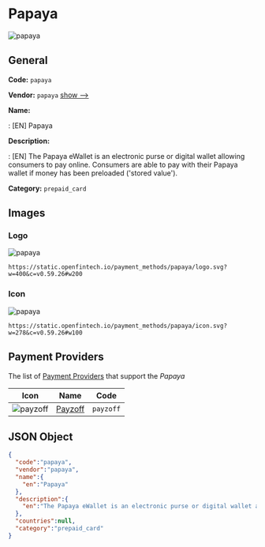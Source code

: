 
# Papaya 
![papaya](https://static.openfintech.io/payment_methods/papaya/logo.svg?w=400&c=v0.59.26#w200)  

## General 
**Code:** `papaya` 
 
**Vendor:** `papaya` [show -->](/vendors/papaya/) 
 
**Name:** 
 
:	[EN] Papaya 
 
**Description:** 
 
: [EN] The Papaya eWallet is an electronic purse or digital wallet allowing consumers to pay online. Consumers are able to pay with their Papaya wallet if money has been preloaded ('stored value'). 
 
**Category:** `prepaid_card` 
 

## Images 

### Logo 
![papaya](https://static.openfintech.io/payment_methods/papaya/logo.svg?w=400&c=v0.59.26#w200)  

```
https://static.openfintech.io/payment_methods/papaya/logo.svg?w=400&c=v0.59.26#w200
```  

### Icon 
![papaya](https://static.openfintech.io/payment_methods/papaya/icon.svg?w=278&c=v0.59.26#w100)  

```
https://static.openfintech.io/payment_methods/papaya/icon.svg?w=278&c=v0.59.26#w100
```  

## Payment Providers 
 
The list of [Payment Providers](/payment-providers/) that support the _Papaya_ 

|Icon|Name|Code| 
|:---:|:---:|:---:| 
|![payzoff](https://static.openfintech.io/payment_providers/payzoff/icon.svg?w=278&c=v0.59.26#w100) |[Payzoff](/payment-providers/payzoff/)|`payzoff`| 
 

## JSON Object 

```json
{
  "code":"papaya",
  "vendor":"papaya",
  "name":{
    "en":"Papaya"
  },
  "description":{
    "en":"The Papaya eWallet is an electronic purse or digital wallet allowing consumers to pay online. Consumers are able to pay with their Papaya wallet if money has been preloaded ('stored value')."
  },
  "countries":null,
  "category":"prepaid_card"
}
```  
